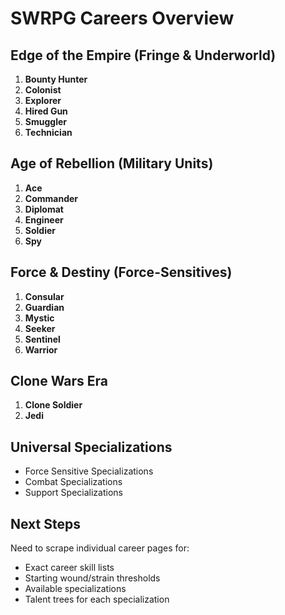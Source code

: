 # SWRPG Careers Overview

## Edge of the Empire (Fringe & Underworld)
1. **Bounty Hunter**
2. **Colonist** 
3. **Explorer**
4. **Hired Gun**
5. **Smuggler**
6. **Technician**

## Age of Rebellion (Military Units)
1. **Ace**
2. **Commander**
3. **Diplomat** 
4. **Engineer**
5. **Soldier**
6. **Spy**

## Force & Destiny (Force-Sensitives)
1. **Consular**
2. **Guardian**
3. **Mystic**
4. **Seeker** 
5. **Sentinel**
6. **Warrior**

## Clone Wars Era
1. **Clone Soldier**
2. **Jedi**

## Universal Specializations
- Force Sensitive Specializations
- Combat Specializations  
- Support Specializations

## Next Steps
Need to scrape individual career pages for:
- Exact career skill lists
- Starting wound/strain thresholds
- Available specializations
- Talent trees for each specialization